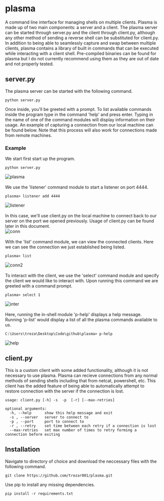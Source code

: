 # plasma
A command line interface for managing shells on multiple clients. Plasma is made up of two main components: a server and a client. The plasma server can be started through server.py and the client through client.py, although any other method of sending a reverse shell can be substituted for client.py. In addition to being able to seamlessly capture and swap between multiple clients, plasma contains a library of built in commands that can be executed while interacting with a client shell. Pre-compiled binaries can be found for plasma but I do not currently recommend using them as they are out of date and not properly tested.

## server.py
The plasma server can be started with the following command.
```
python server.py
```
Once inside, you'll be greeted with a prompt. To list available commands inside the program type in the command 'help' and press enter. Typing in the name of one of the command modules will display information on their usage. An example of capturing a connection from our local machine can be found below. Note that this process will also work for connections made from remote machines.

### Example
We start first start up the program.
```
python server.py
```
![plasma](https://user-images.githubusercontent.com/10237135/111931840-81a71080-8a92-11eb-845f-21f77d04d647.PNG)</br></br>
We use the 'listener' command module to start a listener on port 4444.
```
plasma> listener add 4444
```
![listener](https://user-images.githubusercontent.com/10237135/111932231-625cb300-8a93-11eb-9d11-bcc11036546a.PNG)</br></br>
In this case, we'll use client.py on the local machine to connect back to our server on the port we opened previously. Usage of client.py can be found later in this document.</br>
![conn](https://user-images.githubusercontent.com/10237135/111932248-6ab4ee00-8a93-11eb-89e9-6c252ce5c470.PNG)</br></br>
With the 'list' command module, we can view the connected clients. Here we can see the connection we just established being listed.
```
plasma> list
```
![conn2](https://user-images.githubusercontent.com/10237135/111932254-6e487500-8a93-11eb-9ade-6cc3413d1618.PNG)</br></br>
To interact with the client, we use the 'select' command module and specify the client we would like to interact with. Upon running this command we are greeted with a command prompt.
```
plasma> select 1
```
![inter](https://user-images.githubusercontent.com/10237135/111932267-73a5bf80-8a93-11eb-88bf-dd94a9aeb09d.PNG)</br></br>
Here, running the in-shell module 'p-help' displays a help message. Running 'p-list' would display a list of all the plasma commands available to us.
```
C:\Users\treza\Desktop\Code\github\plasma> p-help
```
![help](https://user-images.githubusercontent.com/10237135/111932273-77d1dd00-8a93-11eb-97b8-59a2c14ceabe.PNG)</br>

## client.py
This is a custom client with some added functionality, although it is not necessary to use plasma. Plasma can recieve connections from any normal methods of sending shells including that from netcat, powershell, etc. This client has the added feature of being able to automatically attempt to restore connection with the server if the connection is lost.
```
usage: client.py [-h] -s  -p  [-r] [--max-retries]

optional arguments:
  -h, --help      show this help message and exit
  -s , --server   server to connect to
  -p , --port     port to connect to
  -r , --retry    set time between each retry if a connection is lost
  --max-retries   set max number of times to retry forming a connection before exiting
```

## Installation
Navigate to directory of choice and download the neccessary files with the following command.
```
git clone https://github.com/trezar001/plasma.git
```
Use pip to install any missing dependencies.
```
pip install -r requirements.txt
